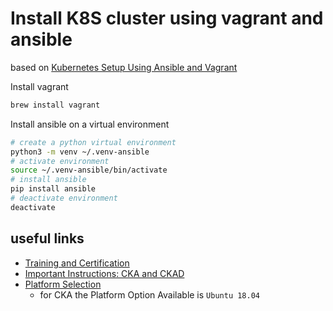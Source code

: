 # Install K8S cluster using vagrant and ansible

based on [Kubernetes Setup Using Ansible and Vagrant](https://kubernetes.io/blog/2019/03/15/kubernetes-setup-using-ansible-and-vagrant/)

Install vagrant

```bash
brew install vagrant
```

Install ansible on a virtual environment

```bash
# create a python virtual environment
python3 -m venv ~/.venv-ansible
# activate environment
source ~/.venv-ansible/bin/activate
# install ansible
pip install ansible
# deactivate environment
deactivate
```

## useful links

- [Training and Certification](https://docs.linuxfoundation.org/tc-docs/)
- [Important Instructions: CKA and CKAD](https://docs.linuxfoundation.org/tc-docs/certification/tips-cka-and-ckad)
- [Platform Selection](https://docs.linuxfoundation.org/tc-docs/certification/lf-candidate-handbook/exam-preparation-checklist#platform-selection-1)
  - for CKA the Platform Option Available is `Ubuntu 18.04`
